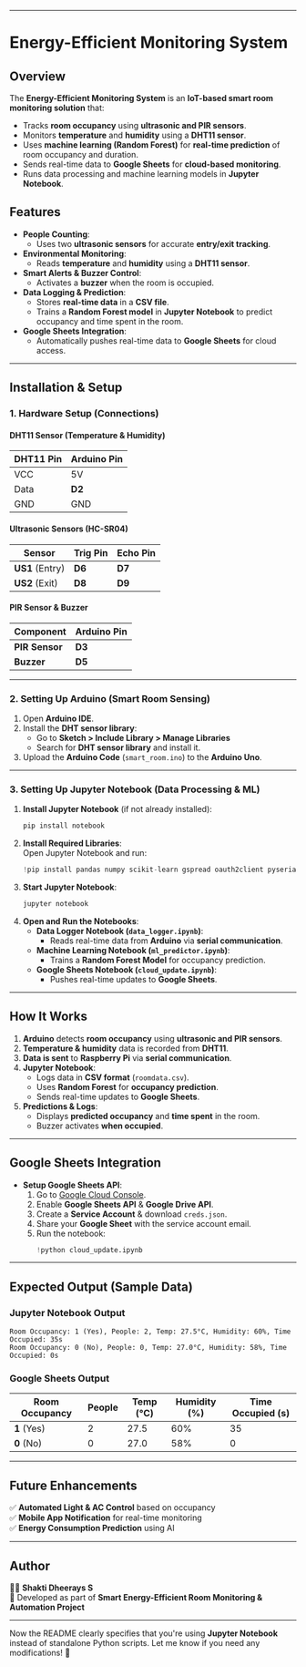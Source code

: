 
---

# **Energy-Efficient Monitoring System**  

## **Overview**  
The **Energy-Efficient Monitoring System** is an **IoT-based smart room monitoring solution** that:  
- Tracks **room occupancy** using **ultrasonic and PIR sensors**.  
- Monitors **temperature** and **humidity** using a **DHT11 sensor**.  
- Uses **machine learning (Random Forest)** for **real-time prediction** of room occupancy and duration.  
- Sends real-time data to **Google Sheets** for **cloud-based monitoring**.  
- Runs data processing and machine learning models in **Jupyter Notebook**.  

## **Features**  
- **People Counting**:  
  - Uses two **ultrasonic sensors** for accurate **entry/exit tracking**.  
- **Environmental Monitoring**:  
  - Reads **temperature** and **humidity** using a **DHT11 sensor**.  
- **Smart Alerts & Buzzer Control**:  
  - Activates a **buzzer** when the room is occupied.  
- **Data Logging & Prediction**:  
  - Stores **real-time data** in a **CSV file**.  
  - Trains a **Random Forest model** in **Jupyter Notebook** to predict occupancy and time spent in the room.  
- **Google Sheets Integration**:  
  - Automatically pushes real-time data to **Google Sheets** for cloud access.  

---

## **Installation & Setup**  

### **1. Hardware Setup (Connections)**  

#### **DHT11 Sensor (Temperature & Humidity)**
| DHT11 Pin | Arduino Pin |
|-----------|------------|
| VCC       | 5V         |
| Data      | **D2**      |
| GND       | GND        |

#### **Ultrasonic Sensors (HC-SR04)**
| Sensor  | Trig Pin | Echo Pin |
|---------|---------|---------|
| **US1** (Entry) | **D6** | **D7** |
| **US2** (Exit)  | **D8** | **D9** |

#### **PIR Sensor & Buzzer**
| Component | Arduino Pin |
|-----------|------------|
| **PIR Sensor** | **D3** |
| **Buzzer** | **D5** |

---

### **2. Setting Up Arduino (Smart Room Sensing)**  
1. Open **Arduino IDE**.  
2. Install the **DHT sensor library**:  
   - Go to **Sketch > Include Library > Manage Libraries**  
   - Search for **DHT sensor library** and install it.  
3. Upload the **Arduino Code** (`smart_room.ino`) to the **Arduino Uno**.  

---

### **3. Setting Up Jupyter Notebook (Data Processing & ML)**  
1. **Install Jupyter Notebook** (if not already installed):  
   ```sh
   pip install notebook
   ```
2. **Install Required Libraries**:  
   Open Jupyter Notebook and run:  
   ```python
   !pip install pandas numpy scikit-learn gspread oauth2client pyserial schedule
   ```
3. **Start Jupyter Notebook**:  
   ```sh
   jupyter notebook
   ```
4. **Open and Run the Notebooks**:  
   - **Data Logger Notebook (`data_logger.ipynb`)**:  
     - Reads real-time data from **Arduino** via **serial communication**.  
   - **Machine Learning Notebook (`ml_predictor.ipynb`)**:  
     - Trains a **Random Forest Model** for occupancy prediction.  
   - **Google Sheets Notebook (`cloud_update.ipynb`)**:  
     - Pushes real-time updates to **Google Sheets**.  

---

## **How It Works**  
1. **Arduino** detects **room occupancy** using **ultrasonic and PIR sensors**.  
2. **Temperature & humidity** data is recorded from **DHT11**.  
3. **Data is sent** to **Raspberry Pi** via **serial communication**.  
4. **Jupyter Notebook**:  
   - Logs data in **CSV format** (`roomdata.csv`).  
   - Uses **Random Forest** for **occupancy prediction**.  
   - Sends real-time updates to **Google Sheets**.  
5. **Predictions & Logs**:  
   - Displays **predicted occupancy** and **time spent** in the room.  
   - Buzzer activates **when occupied**.  

---

## **Google Sheets Integration**  
- **Setup Google Sheets API**:  
  1. Go to [Google Cloud Console](https://console.cloud.google.com/).  
  2. Enable **Google Sheets API** & **Google Drive API**.  
  3. Create a **Service Account** & download `creds.json`.  
  4. Share your **Google Sheet** with the service account email.  
  5. Run the notebook:  
     ```python
     !python cloud_update.ipynb
     ```

---

## **Expected Output (Sample Data)**  
### **Jupyter Notebook Output**
```
Room Occupancy: 1 (Yes), People: 2, Temp: 27.5°C, Humidity: 60%, Time Occupied: 35s
Room Occupancy: 0 (No), People: 0, Temp: 27.0°C, Humidity: 58%, Time Occupied: 0s
```

### **Google Sheets Output**
| Room Occupancy | People | Temp (°C) | Humidity (%) | Time Occupied (s) |
|---------------|--------|-----------|--------------|--------------------|
| **1** (Yes)  | 2      | 27.5      | 60%          | 35                |
| **0** (No)   | 0      | 27.0      | 58%          | 0                 |

---

## **Future Enhancements**  
✅ **Automated Light & AC Control** based on occupancy  
✅ **Mobile App Notification** for real-time monitoring  
✅ **Energy Consumption Prediction** using AI  

---

## **Author**  
👨‍💻 **Shakti Dheerays S**  
📌 Developed as part of **Smart Energy-Efficient Room Monitoring & Automation Project**  

---

Now the README clearly specifies that you're using **Jupyter Notebook** instead of standalone Python scripts. Let me know if you need any modifications! 🚀
